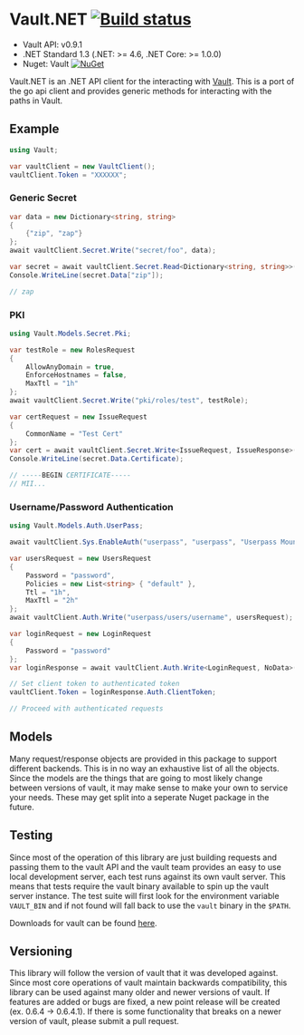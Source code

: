 # Vault.NET [![Build status](https://ci.appveyor.com/api/projects/status/784hg5j70vcnumeb/branch/master?svg=true)](https://ci.appveyor.com/project/chatham/vault-net/branch/master)

* Vault API: v0.9.1
* .NET Standard 1.3 (.NET: >= 4.6, .NET Core: >= 1.0.0)
* Nuget: Vault [![NuGet](https://img.shields.io/nuget/v/Vault.svg)](https://www.nuget.org/packages/Vault/)

Vault.NET is an .NET API client for the interacting with [Vault](https://www.vaultproject.io/).  This is a port of the go api client and provides generic methods for interacting with the paths in Vault.  

## Example

```csharp
using Vault;

var vaultClient = new VaultClient();
vaultClient.Token = "XXXXXX";
```

### Generic Secret

```csharp
var data = new Dictionary<string, string>
{
    {"zip", "zap"}
};
await vaultClient.Secret.Write("secret/foo", data);

var secret = await vaultClient.Secret.Read<Dictionary<string, string>>("secret/foo");
Console.WriteLine(secret.Data["zip"]);

// zap
```

### PKI

```csharp
using Vault.Models.Secret.Pki;

var testRole = new RolesRequest
{
    AllowAnyDomain = true,
    EnforceHostnames = false,
    MaxTtl = "1h"
};
await vaultClient.Secret.Write("pki/roles/test", testRole);

var certRequest = new IssueRequest
{
    CommonName = "Test Cert"
};
var cert = await vaultClient.Secret.Write<IssueRequest, IssueResponse>("pki/issue/test", certRequest);
Console.WriteLine(secret.Data.Certificate);

// -----BEGIN CERTIFICATE-----
// MII...
```

### Username/Password Authentication

```csharp
using Vault.Models.Auth.UserPass;

await vaultClient.Sys.EnableAuth("userpass", "userpass", "Userpass Mount");

var usersRequest = new UsersRequest
{
    Password = "password",
    Policies = new List<string> { "default" },
    Ttl = "1h",
    MaxTtl = "2h"
};
await vaultClient.Auth.Write("userpass/users/username", usersRequest);

var loginRequest = new LoginRequest
{
    Password = "password"
};
var loginResponse = await vaultClient.Auth.Write<LoginRequest, NoData>("userpass/login/username", loginRequest);

// Set client token to authenticated token
vaultClient.Token = loginResponse.Auth.ClientToken;

// Proceed with authenticated requests
```

## Models

Many request/response objects are provided in this package to support different backends.  This is in no way an exhaustive list of all the objects.  Since the models are the things that are going to most likely change between versions of vault, it may make sense to make your own to service your needs.  These may get split into a seperate Nuget package in the future.

## Testing

Since most of the operation of this library are just building requests and passing them to the vault API and the vault team provides an easy to use local development server, each test runs against its own vault server.  This means that tests require the vault binary available to spin up the vault server instance.  The test suite will first look for the environment variable `VAULT_BIN` and if not found will fall back to use the `vault` binary in the `$PATH`.

Downloads for vault can be found [here](https://www.vaultproject.io/downloads.html).

## Versioning

This library will follow the version of vault that it was developed against.  Since most core operations of vault maintain backwards compatibility, this library can be used against many older and newer versions of vault.  If features are added or bugs are fixed, a new point release will be created (ex. 0.6.4 -> 0.6.4.1).  If there is some functionality that breaks on a newer version of vault, please submit a pull request.
